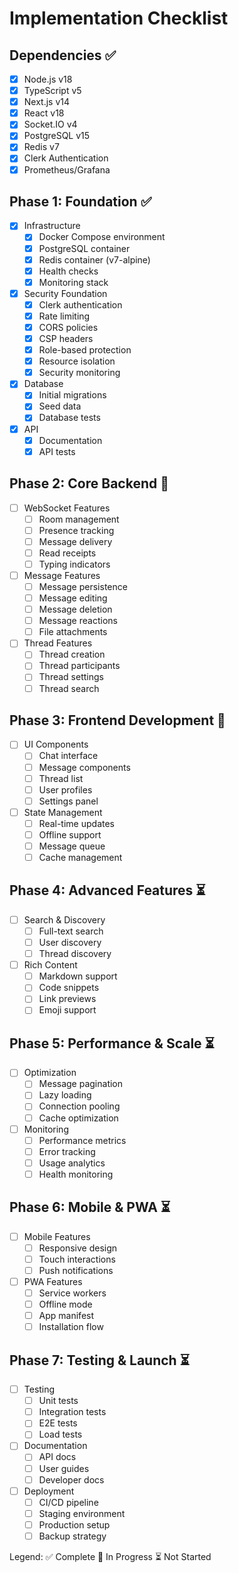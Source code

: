 # Implementation Checklist

## Dependencies ✅
- [x] Node.js v18
- [x] TypeScript v5
- [x] Next.js v14
- [x] React v18
- [x] Socket.IO v4
- [x] PostgreSQL v15
- [x] Redis v7
- [x] Clerk Authentication
- [x] Prometheus/Grafana

## Phase 1: Foundation ✅
- [x] Infrastructure
  - [x] Docker Compose environment
  - [x] PostgreSQL container
  - [x] Redis container (v7-alpine)
  - [x] Health checks
  - [x] Monitoring stack
- [x] Security Foundation
  - [x] Clerk authentication
  - [x] Rate limiting
  - [x] CORS policies
  - [x] CSP headers
  - [x] Role-based protection
  - [x] Resource isolation
  - [x] Security monitoring
- [x] Database
  - [x] Initial migrations
  - [x] Seed data
  - [x] Database tests
- [x] API
  - [x] Documentation
  - [x] API tests

## Phase 2: Core Backend 🚧
- [ ] WebSocket Features
  - [ ] Room management
  - [ ] Presence tracking
  - [ ] Message delivery
  - [ ] Read receipts
  - [ ] Typing indicators
- [ ] Message Features
  - [ ] Message persistence
  - [ ] Message editing
  - [ ] Message deletion
  - [ ] Message reactions
  - [ ] File attachments
- [ ] Thread Features
  - [ ] Thread creation
  - [ ] Thread participants
  - [ ] Thread settings
  - [ ] Thread search

## Phase 3: Frontend Development 🚧
- [ ] UI Components
  - [ ] Chat interface
  - [ ] Message components
  - [ ] Thread list
  - [ ] User profiles
  - [ ] Settings panel
- [ ] State Management
  - [ ] Real-time updates
  - [ ] Offline support
  - [ ] Message queue
  - [ ] Cache management

## Phase 4: Advanced Features ⏳
- [ ] Search & Discovery
  - [ ] Full-text search
  - [ ] User discovery
  - [ ] Thread discovery
- [ ] Rich Content
  - [ ] Markdown support
  - [ ] Code snippets
  - [ ] Link previews
  - [ ] Emoji support

## Phase 5: Performance & Scale ⏳
- [ ] Optimization
  - [ ] Message pagination
  - [ ] Lazy loading
  - [ ] Connection pooling
  - [ ] Cache optimization
- [ ] Monitoring
  - [ ] Performance metrics
  - [ ] Error tracking
  - [ ] Usage analytics
  - [ ] Health monitoring

## Phase 6: Mobile & PWA ⏳
- [ ] Mobile Features
  - [ ] Responsive design
  - [ ] Touch interactions
  - [ ] Push notifications
- [ ] PWA Features
  - [ ] Service workers
  - [ ] Offline mode
  - [ ] App manifest
  - [ ] Installation flow

## Phase 7: Testing & Launch ⏳
- [ ] Testing
  - [ ] Unit tests
  - [ ] Integration tests
  - [ ] E2E tests
  - [ ] Load tests
- [ ] Documentation
  - [ ] API docs
  - [ ] User guides
  - [ ] Developer docs
- [ ] Deployment
  - [ ] CI/CD pipeline
  - [ ] Staging environment
  - [ ] Production setup
  - [ ] Backup strategy

Legend:
✅ Complete
🚧 In Progress
⏳ Not Started 